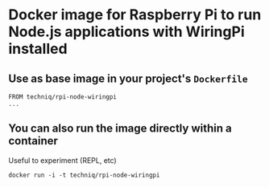 # Docker image for Raspberry Pi to run Node.js applications with WiringPi installed

## Use as base image in your project's `Dockerfile`
```
FROM techniq/rpi-node-wiringpi
...
```

## You can also run the image directly within a container
Useful to experiment (REPL, etc)
```
docker run -i -t techniq/rpi-node-wiringpi
```


